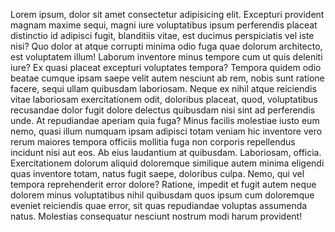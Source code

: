 Lorem ipsum, dolor sit amet consectetur adipisicing elit. Excepturi provident magnam maxime sequi, magni iure voluptatibus ipsum perferendis placeat distinctio id adipisci fugit, blanditiis vitae, est ducimus perspiciatis vel iste nisi? Quo dolor at atque corrupti minima odio fuga quae dolorum architecto, est voluptatem illum! Laborum inventore minus tempore cum ut quis deleniti iure? Ex quasi placeat excepturi voluptates tempora? Tempora quidem odio beatae cumque ipsam saepe velit autem nesciunt ab rem, nobis sunt ratione facere, sequi ullam quibusdam laboriosam. Neque ex nihil atque reiciendis vitae laboriosam exercitationem odit, doloribus placeat, quod, voluptatibus recusandae dolor fugit dolore delectus quibusdam nisi sint ad perferendis unde. At repudiandae aperiam quia fuga? Minus facilis molestiae iusto eum nemo, quasi illum numquam ipsam adipisci totam veniam hic inventore vero rerum maiores tempora officiis mollitia fuga non corporis repellendus incidunt nisi aut eos. Ab eius laudantium at quibusdam. Laboriosam, officia. Exercitationem dolorum aliquid doloremque similique autem minima eligendi quas inventore totam, natus fugit saepe, doloribus culpa. Nemo, qui vel tempora reprehenderit error dolore? Ratione, impedit et fugit autem neque dolorem minus voluptatibus nihil quibusdam quos ipsum cum doloremque eveniet reiciendis quae error, sit quas repudiandae voluptas assumenda natus. Molestias consequatur nesciunt nostrum modi harum provident!